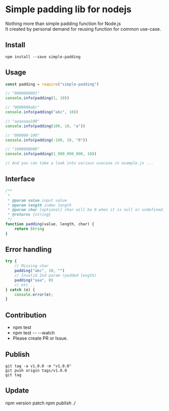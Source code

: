 # Simple padding lib for nodejs

Nothing more than simple padding function for Node.js  
It created by personal demand for reusing function for common use-case.

## Install

``npm install --save simple-padding``

## Usage

```javascript
const padding = require("simple-padding")

// "0000000001"
console.info(padding(1, 10))

// "0000000abc"
console.info(padding("abc", 10))

// "aaaaaaa100"
console.info(padding(100, 10, "a"))

// "000000-100"
console.info(padding(-100, 10, "0"))

// "1000000000"
console.info(padding(1_000_000_000, 10))

// And you can take a look into various usecase in example.js ...
```

## Interface

```javascript
/**
 *
 * @param value input value
 * @param length index length
 * @param char [optional] char will be 0 when it is null or undefined.
 * @returns {string}
 */
function padding(value, length, char) {
    return String
}
```

## Error handling

```javascript
try {
    // Missing char
    padding("abc", 10, "")
    // Invalid 2nd param (padded length)
    padding("aaa", 0)
    // etc ..
} catch (e) {
    console.error(e);
}
```

## Contribution

- npm test
- npm test -- --watch
- Please create PR or Issue.

## Publish

```
git tag -a v1.0.0 -m "v1.0.0"
git push origin tags/v1.0.0
git tag
```

## Update

npm version patch npm publish ./ 